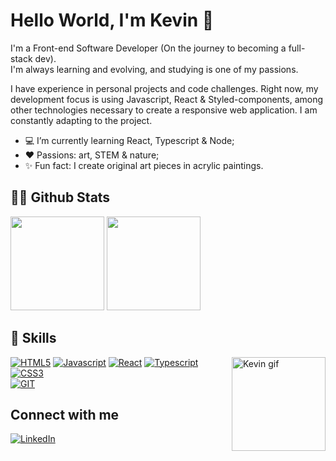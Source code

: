 # Hello World, I'm Kevin 👋

I'm a Front-end Software Developer (On the journey to becoming a full-stack dev). <br />
I'm always learning and evolving, and studying is one of my passions.

I have experience in personal projects and code challenges. Right now, my development focus is using Javascript, React & Styled-components, among other technologies necessary to create a responsive web application. I am constantly adapting to the project.

- 💻 I’m currently learning React, Typescript & Node;
- ❤️ Passions: art, STEM & nature;
- ✨ Fun fact: I create original art pieces in acrylic paintings.

## 🐱‍💻 Github Stats
<div>
  <a href="https://github.com/kevinCubas">
  <img height="150em" src="https://github-readme-stats.vercel.app/api?username=kevinCubas&show_icons=true&theme=midnight-purple&include_all_commits=true&count_private=true&hide=stars"/></a>
  <a href="https://github.com/kevinCubas">
  <img height="150em" src="https://github-readme-stats.vercel.app/api/top-langs/?username=kevinCubas&layout=compact&langs_count=7&theme=midnight-purple"/>
   </a>  
</div>

## 🚀 Skills
<div>
  <a href="https://github.com/kevinCubas">
    <img alt="Kevin gif" src="https://cdn.discordapp.com/attachments/986395839897419776/986777975443828746/Kevin-gif.gif" height="150em" align="right"/>  
  </a>
  <a href="https://github.com/kevinCubas"><img src="https://img.shields.io/badge/HTML5-E34F26?style=for-the-badge&logo=html5&logoColor=white" alt="HTML5"/></a>
  <a href="https://github.com/kevinCubas"><img src="https://img.shields.io/badge/JavaScript-323330?style=for-the-badge&logo=javascript&logoColor=F7DF1E" alt="Javascript" /></a>
  <a href="https://github.com/kevinCubas"><img src="https://img.shields.io/badge/React-20232A?style=for-the-badge&logo=react&logoColor=61DAFB" alt="React"/></a>
  <a href="https://github.com/kevinCubas"><img src="https://img.shields.io/badge/TypeScript-007ACC?style=for-the-badge&logo=typescript&logoColor=white" alt="Typescript"/></a>
  <br />
  <a href="https://github.com/kevinCubas"><img src="https://img.shields.io/badge/CSS3-1572B6?style=for-the-badge&logo=css3&logoColor=white" alt="CSS3"/></a>
  <a href="https://github.com/kevinCubas"><img src="https://img.shields.io/badge/styled--components-DB7093?style=for-the-badge&logo=styled-components&logoColor=white" alt=""styled-components /></a>
  <br />
  <a href="https://github.com/kevinCubas"><img src="https://img.shields.io/badge/Git-E34F26?style=for-the-badge&logo=git&logoColor=white" alt="GIT"/></a>
</div>

## Connect with me

<a href="https://www.linkedin.com/in/kevincubas/?locale=en_US"><img src="https://img.shields.io/badge/LinkedIn-0077B5?style=for-the-badge&logo=linkedin&logoColor=white" alt="LinkedIn"/></a>
